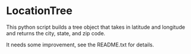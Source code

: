 # LocationTree

This python script builds a tree object that takes in latitude and longitude and returns the city, state, and zip code. 

It needs some improvement, see the README.txt for details. 


